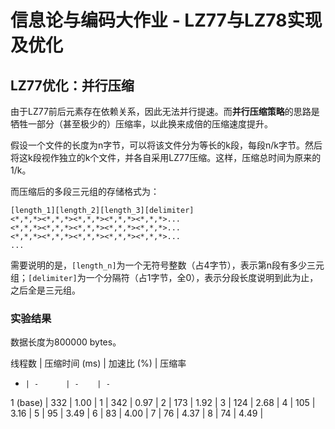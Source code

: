 # 信息论与编码大作业 - LZ77与LZ78实现及优化

## LZ77优化：并行压缩

由于LZ77前后元素存在依赖关系，因此无法并行提速。而**并行压缩策略**的思路是牺牲一部分（甚至极少的）压缩率，以此换来成倍的压缩速度提升。

假设一个文件的长度为n字节，可以将该文件分为等长的k段，每段n/k字节。然后将这k段视作独立的k个文件，并各自采用LZ77压缩。这样，压缩总时间为原来的1/k。

而压缩后的多段三元组的存储格式为：

```
[length_1][length_2][length_3][delimiter]
<*,*,*><*,*,*><*,*,*><*,*,*><*,*,*>...
<*,*,*><*,*,*><*,*,*><*,*,*><*,*,*>...
<*,*,*><*,*,*><*,*,*><*,*,*><*,*,*>...
...
```

需要说明的是，`[length_n]`为一个无符号整数（占4字节），表示第n段有多少三元组；`[delimiter]`为一个分隔符（占1字节，全0），表示分段长度说明到此为止，之后全是三元组。

### 实验结果

数据长度为800000 bytes。

线程数 | 压缩时间 (ms) | 加速比 (%) | 压缩率
-     | -      | -    | -
1 (base) | 332 | 1.00 | 
1        | 342 | 0.97 | 
2        | 173 | 1.92 | 
3        | 124 | 2.68 | 
4        | 105 | 3.16 | 
5        |  95 | 3.49 | 
6        |  83 | 4.00 | 
7        |  76 | 4.37 | 
8        |  74 | 4.49 | 
